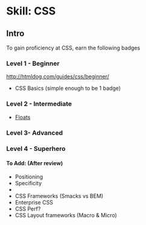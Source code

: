 # Skill: CSS

## Intro
To gain proficiency at CSS, earn the following badges


### Level 1 - Beginner
http://htmldog.com/guides/css/beginner/
- CSS Basics (simple enough to be 1 badge)

### Level 2 - Intermediate
- [Floats](../new_badges_uncategorized/css_floats.md)

### Level 3- Advanced


### Level 4 - Superhero



#### To Add: (After review)
- Positioning
- Specificity
-
- CSS Frameworks (Smacks vs BEM)
- Enterprise CSS
- CSS Perf?
- CSS Layout frameworks (Macro & Micro)
